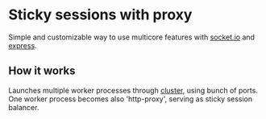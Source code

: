 # Sticky sessions with proxy


Simple and customizable way to use multicore features with [socket.io](http://socket.io/) and [express](https://github.com/strongloop/express).

## How it works

Launches multiple worker processes through [cluster](http://nodejs.org/docs/latest/api/cluster.html), using bunch of ports. One worker process becomes also 'http-proxy', serving as sticky session balancer. 
